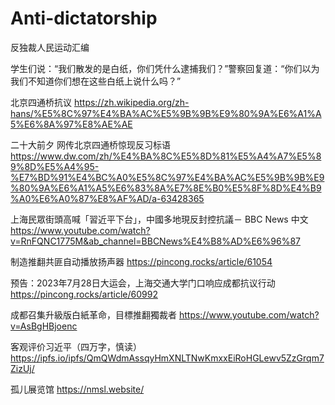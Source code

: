 # Anti-dictatorship
反独裁人民运动汇编

学生们说：“我们散发的是白纸，你们凭什么逮捕我们？”警察回复道：“你们以为我们不知道你们想在这些白纸上说什么吗？”

北京四通桥抗议 https://zh.wikipedia.org/zh-hans/%E5%8C%97%E4%BA%AC%E5%9B%9B%E9%80%9A%E6%A1%A5%E6%8A%97%E8%AE%AE

二十大前夕 网传北京四通桥惊现反习标语  https://www.dw.com/zh/%E4%BA%8C%E5%8D%81%E5%A4%A7%E5%89%8D%E5%A4%95-%E7%BD%91%E4%BC%A0%E5%8C%97%E4%BA%AC%E5%9B%9B%E9%80%9A%E6%A1%A5%E6%83%8A%E7%8E%B0%E5%8F%8D%E4%B9%A0%E6%A0%87%E8%AF%AD/a-63428365

上海民眾街頭高喊「習近平下台」，中國多地現反封控抗議－ BBC News 中文 https://www.youtube.com/watch?v=RnFQNC1775M&ab_channel=BBCNews%E4%B8%AD%E6%96%87

制造推翻共匪自动播放扬声器 https://pincong.rocks/article/61054

预告：2023年7月28日大运会，上海交通大学门口响应成都抗议行动 https://pincong.rocks/article/60992

成都召集升級版白紙革命，目標推翻獨裁者 https://www.youtube.com/watch?v=AsBgHBjoenc

客观评价习近平（四万字，慎读）https://ipfs.io/ipfs/QmQWdmAssqyHmXNLTNwKmxxEiRoHGLewv5ZzGrqm7ZizUj/

孤儿展览馆 https://nmsl.website/

